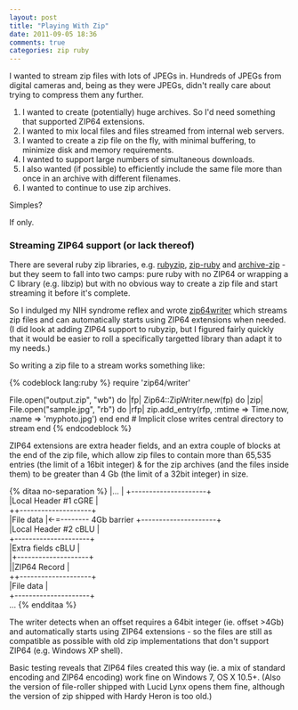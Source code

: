 ```yaml
---
layout: post
title: "Playing With Zip"
date: 2011-09-05 18:36
comments: true
categories: zip ruby
---
```

I wanted to stream zip files with lots of JPEGs in.  Hundreds of JPEGs from digital cameras and, being as they were JPEGs, didn't really care about trying to compress them any further.

  1. I wanted to create (potentially) huge archives.  So I'd need something that supported ZIP64 extensions.
  2. I wanted to mix local files and files streamed from internal web servers.
  3. I wanted to create a zip file on the fly, with minimal buffering, to minimize disk and memory requirements.
  4. I wanted to support large numbers of simultaneous downloads.
  5. I also wanted (if possible) to efficiently include the same file more than once in an archive with different filenames.
  6. I wanted to continue to use zip archives.

Simples?  

If only.

### Streaming ZIP64 support (or lack thereof)

There are several ruby zip libraries, e.g. [rubyzip](http://rubyzip.sourceforge.net/), [zip-ruby](https://bitbucket.org/winebarrel/zip-ruby/wiki/Home) and [archive-zip](https://github.com/javanthropus/archive-zip) - but they seem to fall into two camps: pure ruby with no ZIP64 or wrapping a C library (e.g. libzip) but with no obvious way to create a zip file and start streaming it before it's complete.

So I indulged my NIH syndrome reflex and wrote [zip64writer](https://github.com/geoffyoungs/zip64writer) which streams zip files and can automatically starts using ZIP64 extensions when needed. (I did look at adding ZIP64 support to rubyzip, but I figured fairly quickly that it would be easier to roll a specifically targetted library than adapt it to my needs.)

So writing a zip file to a stream works something like:

{% codeblock lang:ruby %}
require 'zip64/writer'

File.open("output.zip", "wb") do |fp|
	Zip64::ZipWriter.new(fp) do |zip|
		File.open("sample.jpg", "rb") do |rfp|
			zip.add_entry(rfp, 
					:mtime => Time.now, 
					:name => 'myphoto.jpg')
		end
	end # Implicit close writes central directory to stream
end
{% endcodeblock %}

ZIP64 extensions are extra header fields, and an extra couple of blocks at the end of the zip file, which allow zip files to contain more than 65,535 entries (the limit of a 16bit integer) & for the zip archives (and the files inside them) to be greater than 4 Gb (the limit of a 32bit integer) in size.

{% ditaa no-separation %}
|...                  |
+---------------------+               
|Local Header #1 cGRE |             
++--------------------+             
|File data            |<-=-------- 4Gb barrier
+---------------------+              
|Local Header #2 cBLU |             
+---------------------+             
|Extra fields cBLU    |             
|+--------------------+              
||ZIP64 Record        |             
++--------------------+             
|File data            |              
+---------------------+             
...
{% endditaa %}


The writer detects when an offset requires a 64bit integer (ie. offset >4Gb) and automatically starts using ZIP64 extensions - so the files are still as compatible as possible with old zip implementations that don't support ZIP64 (e.g. Windows XP shell).


Basic testing reveals that ZIP64 files created this way (ie. a mix of standard encoding and ZIP64 encoding) work fine on Windows 7, OS X 10.5+.  (Also the version of file-roller shipped with Lucid Lynx opens them fine, although the version of zip shipped with Hardy Heron is too old.)

